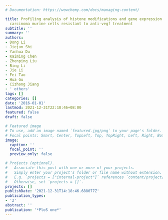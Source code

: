 ```yaml
---
# Documentation: https://wowchemy.com/docs/managing-content/

title: Profiling analysis of histone modifications and gene expression in lewis lung
  carcinoma murine cells resistant to anti-vegf treatment
subtitle: ''
summary: ''
authors:
- Dong Li
- Jiejun Shi
- Yanhua Du
- Kaiming Chen
- Zhenping Liu
- Bing Li
- Jie Li
- Fei Tao
- Hua Gu
- Cizhong Jiang
- ' others'
tags: []
categories: []
date: '2016-01-01'
lastmod: 2021-12-31T22:18:46+08:00
featured: false
draft: false

# Featured image
# To use, add an image named `featured.jpg/png` to your page's folder.
# Focal points: Smart, Center, TopLeft, Top, TopRight, Left, Right, BottomLeft, Bottom, BottomRight.
image:
  caption: ''
  focal_point: ''
  preview_only: false

# Projects (optional).
#   Associate this post with one or more of your projects.
#   Simply enter your project's folder or file name without extension.
#   E.g. `projects = ["internal-project"]` references `content/project/deep-learning/index.md`.
#   Otherwise, set `projects = []`.
projects: []
publishDate: '2021-12-31T14:18:46.688077Z'
publication_types:
- '2'
abstract: ''
publication: '*PloS one*'
---
```

